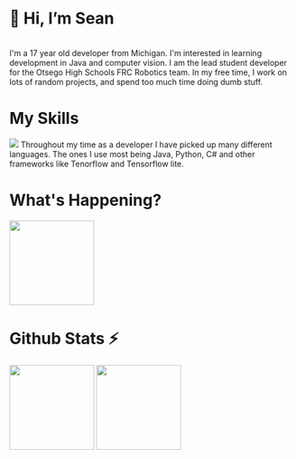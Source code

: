 <h1>👋 Hi, I’m Sean</h1> <br>
I'm a 17 year old developer from Michigan. I'm interested in learning development in Java and computer vision. I am the lead student developer for the Otsego High Schools FRC Robotics team. In my free time, I work on lots of random projects, and spend too much time doing dumb stuff. <br>
<h1>My Skills</h1>
<img src="https://skillicons.dev/icons?i=js,ts,angular,nuxt,nodejs,html,css,sass,tailwind,mongodb,java,&theme=light">
Throughout my time as a developer I have picked up many different languages. The ones I use most being Java, Python, C# and other frameworks like Tenorflow and Tensorflow lite.
<h1>What's Happening?</h1>
<div>
<img height="150" src="https://lanyard.cnrad.dev/api/408448859971387396?theme=light&hideDiscrim=true&bg=FFF&idleMessage=It's%20quiet%20right%20now%20💤">
</div>
<h1>Github Stats ⚡</h1>
<div>
<img height="150" src="https://github-readme-stats.vercel.app/api?username=seanern&show_icons=true">
<img height="150" src="https://github-readme-stats.vercel.app/api/top-langs/?username=SeanErn&layout=compact&exclude_repo=mcrustplus">
</div>
